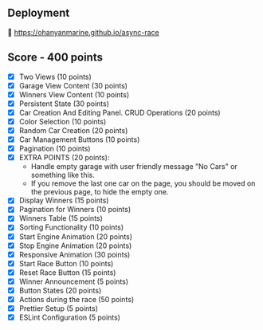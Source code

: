 ## Deployment
🔗 https://ohanyanmarine.github.io/async-race

## Score - 400 points

- [x] Two Views (10 points)  
- [x] Garage View Content (30 points)  
- [x] Winners View Content (10 points)  
- [x] Persistent State (30 points)  
- [x] Car Creation And Editing Panel. CRUD Operations (20 points)  
- [x] Color Selection (10 points)  
- [x] Random Car Creation (20 points)  
- [x] Car Management Buttons (10 points)  
- [x] Pagination (10 points)  
- [x] EXTRA POINTS (20 points):  
  - Handle empty garage with user friendly message "No Cars" or something like this.  
  - If you remove the last one car on the page, you should be moved on the previous page, to hide the empty one.  
- [x] Display Winners (15 points)  
- [x] Pagination for Winners (10 points)  
- [x] Winners Table (15 points)  
- [x] Sorting Functionality (10 points)  
- [x] Start Engine Animation (20 points)  
- [x] Stop Engine Animation (20 points)  
- [x] Responsive Animation (30 points)  
- [x] Start Race Button (10 points)  
- [x] Reset Race Button (15 points)  
- [x] Winner Announcement (5 points)  
- [x] Button States (20 points)  
- [x] Actions during the race (50 points)  
- [x] Prettier Setup (5 points)  
- [x] ESLint Configuration (5 points)  
